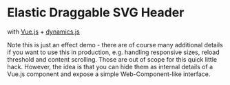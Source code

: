 Elastic Draggable SVG Header
============================

with [Vue.js](https://vuejs.org) + [dynamics.js](http://dynamicsjs.com)

Note this is just an effect demo - there are of course many additional details if you want to use this in production, e.g. handling responsive sizes, reload threshold and content scrolling. Those are out of scope for this quick little hack. However, the idea is that you can hide them as internal details of a Vue.js component and expose a simple Web-Component-like interface.
